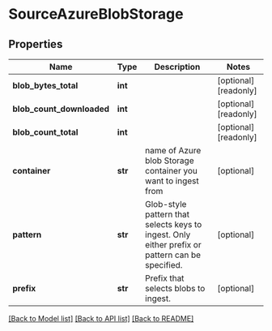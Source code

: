 # SourceAzureBlobStorage


## Properties
Name | Type | Description | Notes
------------ | ------------- | ------------- | -------------
**blob_bytes_total** | **int** |  | [optional] [readonly] 
**blob_count_downloaded** | **int** |  | [optional] [readonly] 
**blob_count_total** | **int** |  | [optional] [readonly] 
**container** | **str** | name of Azure blob Storage container you want to ingest from | [optional] 
**pattern** | **str** | Glob-style pattern that selects keys to ingest. Only either prefix or pattern can be specified. | [optional] 
**prefix** | **str** | Prefix that selects blobs to ingest. | [optional] 

[[Back to Model list]](../README.md#documentation-for-models) [[Back to API list]](../README.md#documentation-for-api-endpoints) [[Back to README]](../README.md)


